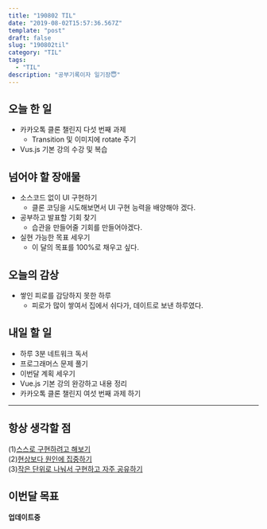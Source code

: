 ```yaml
---
title: "190802 TIL"
date: "2019-08-02T15:57:36.567Z"
template: "post"
draft: false
slug: "190802til"
category: "TIL"
tags:
  - "TIL"
description: "공부기록이자 일기장😇"
---
```


## 오늘 한 일

- 카카오톡 클론 챌린지 다섯 번째 과제
  - Transition 및 이미지에 rotate 주기
- Vus.js 기본 강의 수강 및 복습

## 넘어야 할 장애물

- 소스코드 없이 UI 구현하기
  - 클론 코딩을 시도해보면서 UI 구현 능력을 배양해야 겠다.
- 공부하고 발표할 기회 찾기
  - 습관을 만들어줄 기회를 만들어야겠다.
- 실현 가능한 목표 세우기
  - 이 달의 목표를 100%로 채우고 싶다.

## 오늘의 감상

- 쌓인 피로를 감당하지 못한 하루
  - 피로가 많이 쌓여서 집에서 쉬다가, 데이트로 보낸 하루였다.

## 내일 할 일

- 하루 3분 네트워크 독서
- 프로그래머스 문제 풀기
- 이번달 계획 세우기
- Vue.js 기본 강의 완강하고 내용 정리
- 카카오톡 클론 챌린지 여섯 번째 과제 하기

---



## 항상 생각할 점

(1)<u>스스로 구현하려고 해보기</u> <br>(2)<u>현상보다 원인에 집중하기</u> <br>(3)<u>작은 단위로 나눠서 구현하고 자주 공유하기</u>



## 이번달 목표

**업데이트중**

